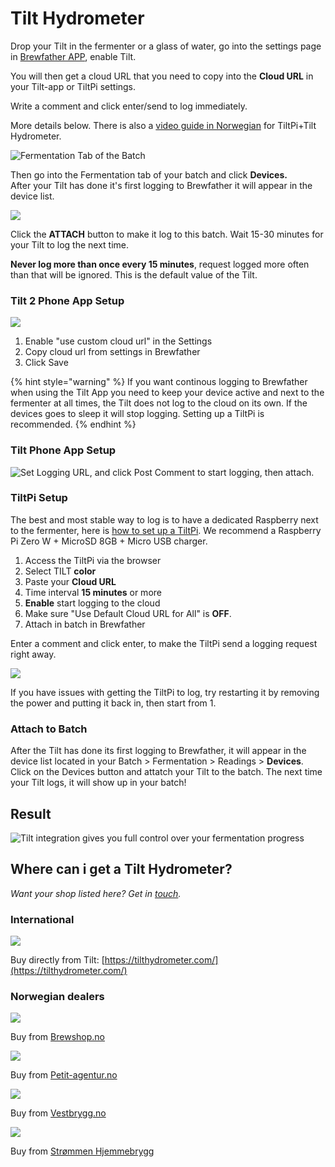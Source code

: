 # Tilt Hydrometer

Drop your Tilt in the fermenter or a glass of water, go into the settings page in [Brewfather APP](https://web.brewfather.app), enable Tilt. 

You will then get a cloud URL that you need to copy into the **Cloud URL** in your Tilt-app or TiltPi settings. 

Write a comment and click enter/send to log immediately.

More details below. There is also a [video guide in Norwegian](https://youtu.be/DKC_pZ6kPIc) for TiltPi+Tilt Hydrometer.

![Fermentation Tab of the Batch](../.gitbook/assets/image%20%2812%29.png)

Then go into the Fermentation tab of your batch and click **Devices.**  
After your Tilt has done it's first logging to Brewfather it will appear in the device list.

![](../.gitbook/assets/image%20%2852%29.png)

Click the **ATTACH** button to make it log to this batch. Wait 15-30 minutes for your Tilt to log the next time.

**Never log more than once every 15 minutes**, request logged more often than that will be ignored. This is the default value of the Tilt.

### Tilt 2 Phone App Setup

![](../.gitbook/assets/image%20%2896%29.png)

1. Enable "use custom cloud url" in the Settings
2. Copy cloud url from settings in Brewfather
3. Click Save

{% hint style="warning" %}
If you want continous logging to Brewfather when using the Tilt App you need to keep your device active and next to the fermenter at all times, the Tilt does not log to the cloud on its own. If the devices goes to sleep it will stop logging. Setting up a TiltPi is recommended.
{% endhint %}

### Tilt Phone App Setup

![Set Logging URL, and click Post Comment to start logging, then attach.](../.gitbook/assets/tilt_phone.jpg)

### TiltPi Setup

The best and most stable way to log is to have a dedicated Raspberry next to the fermenter, here is [how to set up a TiltPi](https://tilthydrometer.com/products/tilt-pi-raspberry-pi-disk-image-download). We recommend a Raspberry Pi Zero W + MicroSD 8GB + Micro USB charger.

1. Access the TiltPi via the browser 
2. Select TILT **color**
3. Paste your **Cloud URL**
4. Time interval **15 minutes** or more
5. **Enable** start logging to the cloud
6. Make sure "Use Default Cloud URL for All" is **OFF**.
7. Attach in batch in Brewfather

Enter a comment and click enter, to make the TiltPi send a logging request right away.

![](../.gitbook/assets/image%20%2825%29.png)

If you have issues with getting the TiltPi to log, try restarting it by removing the power and putting it back in, then start from 1.

### Attach to Batch

After the Tilt has done its first logging to Brewfather, it will appear in the device list located in your Batch &gt; Fermentation &gt; Readings &gt; **Devices**. Click on the Devices button and attatch your Tilt to the batch. The next time your Tilt logs, it will show up in your batch!

## Result

![Tilt integration gives you full control over your fermentation progress](../.gitbook/assets/tilt_chart%20%281%29.jpg)

## Where can i get a Tilt Hydrometer?

_Want your shop listed here? Get in_ [_touch_](../more/contact.md)_._

### International

![](../.gitbook/assets/image%20%2880%29.png)

Buy directly from Tilt: [https://tilthydrometer.com/](https://tilthydrometer.com/)

### Norwegian dealers

![](../.gitbook/assets/image%20%2851%29.png)

Buy from [Brewshop.no](https://brewshop.no/produkt/utstyr/gjaering/utstyr-til-gjaering/tilt-hydrometer-termometer-ny-versjon)

![](../.gitbook/assets/image%20%2893%29.png)

Buy from [Petit-agentur.no](https://petit-agentur.no/search_result?keywords=tilt+hydrometer)

![](../.gitbook/assets/image%20%2878%29.png)

Buy from [Vestbrygg.no](https://www.vestbrygg.no/home/SearchForm?q=tilt+hydrometer)

![](../.gitbook/assets/image%20%2872%29.png)

Buy from [Strømmen Hjemmebrygg](https://homebrew.no/)

